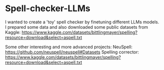 # Spell-checker-LLMs
I wanted to create a 'toy' spell checker by finetuning different LLMs models.
I prepared some data and also downloaded some public datasets from Kaggle: https://www.kaggle.com/datasets/bittlingmayer/spelling?resource=download&select=aspell.txt



Some other interesting and more advanced projects: 
NeuSpell: https://github.com/neuspell/neuspell#Datasets
Spelling corrector: https://www.kaggle.com/datasets/bittlingmayer/spelling?resource=download&select=aspell.txt
